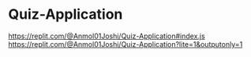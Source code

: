 # Quiz-Application
https://replit.com/@Anmol01Joshi/Quiz-Application#index.js <br />
https://replit.com/@Anmol01Joshi/Quiz-Application?lite=1&outputonly=1 <br />
